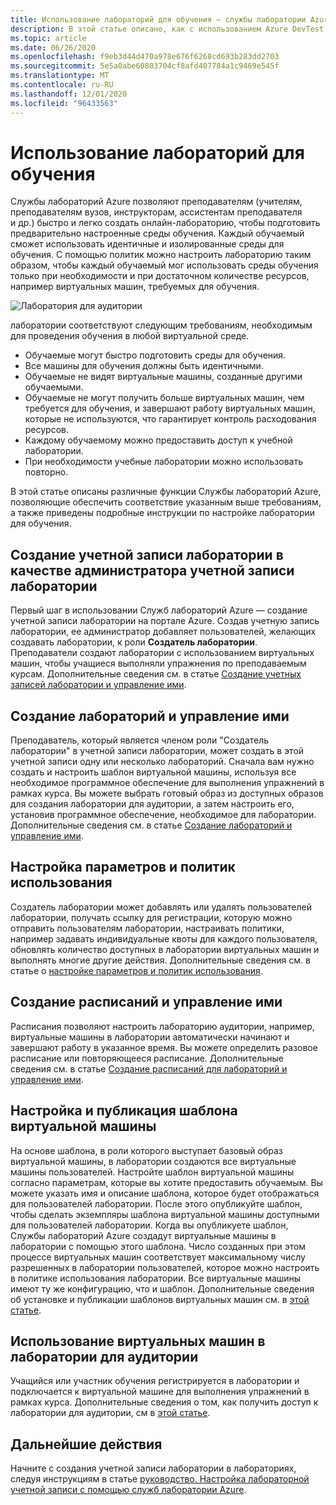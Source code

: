 ```yaml
---
title: Использование лабораторий для обучения — службы лаборатории Azure
description: В этой статье описано, как с использованием Azure DevTest Labs создавать лаборатории в Azure для различных сценариев обучения.
ms.topic: article
ms.date: 06/26/2020
ms.openlocfilehash: f9eb3d44d470a978e676f6268cd693b283dd2703
ms.sourcegitcommit: 5e5a0abe60803704cf8afd407784a1c9469e545f
ms.translationtype: MT
ms.contentlocale: ru-RU
ms.lasthandoff: 12/01/2020
ms.locfileid: "96433563"
---
```

# <a name="use-labs-for-trainings"></a>Использование лабораторий для обучения
Службы лабораторий Azure позволяют преподавателям (учителям, преподавателям вузов, инструкторам, ассистентам преподавателя и др.) быстро и легко создать онлайн-лабораторию, чтобы подготовить предварительно настроенные среды обучения. Каждый обучаемый сможет использовать идентичные и изолированные среды для обучения. С помощью политик можно настроить лабораторию таким образом, чтобы каждый обучаемый мог использовать среды обучения только при необходимости и при достаточном количестве ресурсов, например виртуальных машин, требуемых для обучения. 

![Лаборатория для аудитории](./media/classroom-labs-scenarios/classroom.png)

лаборатории соответствуют следующим требованиям, необходимым для проведения обучения в любой виртуальной среде. 

- Обучаемые могут быстро подготовить среды для обучения.
- Все машины для обучения должны быть идентичными.
- Обучаемые не видят виртуальные машины, созданные другими обучаемыми.
- Обучаемые не могут получить больше виртуальных машин, чем требуется для обучения, и завершают работу виртуальных машин, которые не используются, что гарантирует контроль расходования ресурсов.
- Каждому обучаемому можно предоставить доступ к учебной лаборатории.
- При необходимости учебные лаборатории можно использовать повторно.

В этой статье описаны различные функции Службы лабораторий Azure, позволяющие обеспечить соответствие указанным выше требованиям, а также приведены подробные инструкции по настройке лаборатории для обучения.  

## <a name="create-the-lab-account-as-a-lab-account-administrator"></a>Создание учетной записи лаборатории в качестве администратора учетной записи лаборатории
Первый шаг в использовании Служб лабораторий Azure — создание учетной записи лаборатории на портале Azure. Создав учетную запись лаборатории, ее администратор добавляет пользователей, желающих создавать лаборатории, к роли **Создатель лаборатории**. Преподаватели создают лаборатории с использованием виртуальных машин, чтобы учащиеся выполняли упражнения по преподаваемым курсам. Дополнительные сведения см. в статье [Создание учетных записей лаборатории и управление ими](how-to-manage-lab-accounts.md).

## <a name="create-and-manage-labs"></a>Создание лабораторий и управление ими
Преподаватель, который является членом роли "Создатель лаборатории" в учетной записи лаборатории, может создать в этой учетной записи одну или несколько лабораторий. Сначала вам нужно создать и настроить шаблон виртуальной машины, используя все необходимое программное обеспечение для выполнения упражнений в рамках курса. Вы можете выбрать готовый образ из доступных образов для создания лаборатории для аудитории, а затем настроить его, установив программное обеспечение, необходимое для лаборатории. Дополнительные сведения см. в статье [Создание лабораторий и управление ими](how-to-manage-classroom-labs.md).

## <a name="configure-usage-settings-and-policies"></a>Настройка параметров и политик использования
Создатель лаборатории может добавлять или удалять пользователей лаборатории, получать ссылку для регистрации, которую можно отправить пользователям лаборатории, настраивать политики, например задавать индивидуальные квоты для каждого пользователя, обновлять количество доступных в лаборатории виртуальных машин и выполнять многие другие действия. Дополнительные сведения см. в статье о [настройке параметров и политик использования](how-to-configure-student-usage.md).

## <a name="create-and-manage-schedules"></a>Создание расписаний и управление ими
Расписания позволяют настроить лабораторию аудитории, например, виртуальные машины в лаборатории автоматически начинают и завершают работу в указанное время. Вы можете определить разовое расписание или повторяющееся расписание. Дополнительные сведения см. в статье [Создание расписаний для лабораторий и управление ими](how-to-create-schedules.md).

## <a name="set-up-and-publish-a-template-vm"></a>Настройка и публикация шаблона виртуальной машины
На основе шаблона, в роли которого выступает базовый образ виртуальной машины, в лаборатории создаются все виртуальные машины пользователей. Настройте шаблон виртуальной машины согласно параметрам, которые вы хотите предоставить обучаемым. Вы можете указать имя и описание шаблона, которое будет отображаться для пользователей лаборатории. После этого опубликуйте шаблон, чтобы сделать экземпляры шаблона виртуальной машины доступными для пользователей лаборатории. Когда вы опубликуете шаблон, Службы лабораторий Azure создадут виртуальные машины в лаборатории с помощью этого шаблона. Число созданных при этом процессе виртуальных машин соответствует максимальному числу разрешенных в лаборатории пользователей, которое можно настроить в политике использования лаборатории. Все виртуальные машины имеют ту же конфигурацию, что и шаблон. Дополнительные сведения об установке и публикации шаблонов виртуальных машин см. в [этой статье](how-to-create-manage-template.md). 

## <a name="use-vms-in-the-classroom-lab"></a>Использование виртуальных машин в лаборатории для аудитории
Учащийся или участник обучения регистрируется в лаборатории и подключается к виртуальной машине для выполнения упражнений в рамках курса. Дополнительные сведения о том, как получить доступ к лаборатории для аудитории, см в [этой статье](how-to-use-classroom-lab.md).

## <a name="next-steps"></a>Дальнейшие действия
Начните с создания учетной записи лаборатории в лабораториях, следуя инструкциям в статье [руководство. Настройка лабораторной учетной записи с помощью служб лаборатории Azure](tutorial-setup-lab-account.md).